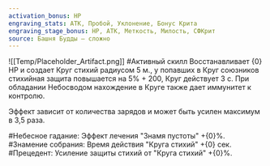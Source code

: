```yaml
---
activation_bonus: HP
engraving_stats: АТК, Пробой, Уклонение, Бонус Крита
engraving_stage_bonus: HP, АТК, Меткость, Милость, СФКрит
source: Башня Будды – сложно
---
```

![[Temp/Placeholder_Artifact.png]]
#Активный скилл
Восстанавливает {0} HP и создает Круг стихий радиусом 5 м., у попавших в Круг союзников стихийная защита повышается на 5% + 200, Круг действует 3 с. При обладании Небосводом нахождение в Круге также дает иммунитет к контролю.

Эффект зависит от количества зарядов и может быть усилен максимум в 3,5 раза.

#Небесное гадание: 
Эффект лечения "Знамя пустоты" +{0}%.
#Знамение собрания: 
Время действия "Круга стихий" +{0} сек.
#Прецедент: 
Усиление защиты стихий от "Круга стихий" +{0}%.

